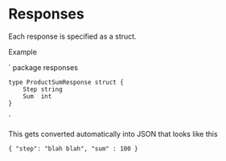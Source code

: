 # Responses

Each response is specified as a struct. 

Example

`
    package responses

    type ProductSumResponse struct {
        Step string
        Sum  int
    }
`

This gets converted automatically into JSON that looks like this

`
    {
        "step": "blah blah",
        "sum" : 100
    }
`
